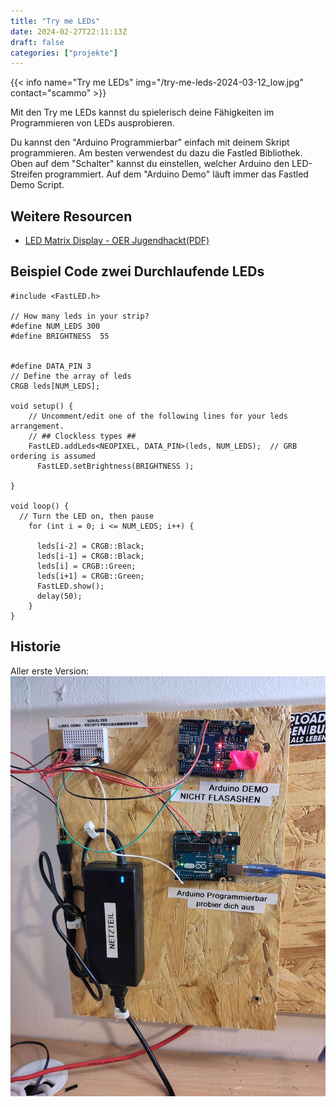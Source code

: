 ```yaml
---
title: "Try me LEDs"
date: 2024-02-27T22:11:13Z
draft: false
categories: ["projekte"]
---
```


{{< info name="Try me LEDs" img="/try-me-leds-2024-03-12_low.jpg" contact="scammo" >}}


Mit den Try me LEDs kannst du spielerisch deine Fähigkeiten im Programmieren von LEDs ausprobieren.

Du kannst den "Arduino Programmierbar" einfach mit deinem Skript programmieren. Am besten verwendest du dazu die Fastled Bibliothek. Oben auf dem "Schalter" kannst du einstellen, welcher Arduino den LED-Streifen programmiert. Auf dem "Arduino Demo" läuft immer das Fastled Demo Script.

## Weitere Resourcen

- [LED Matrix Display - OER Jugendhackt(PDF)](https://cloud.okfn.de/s/qzJcxZf8WF97EKb?dir=undefined&openfile=79765)

## Beispiel Code zwei Durchlaufende LEDs

```
#include <FastLED.h>

// How many leds in your strip?
#define NUM_LEDS 300
#define BRIGHTNESS  55


#define DATA_PIN 3
// Define the array of leds
CRGB leds[NUM_LEDS];

void setup() { 
    // Uncomment/edit one of the following lines for your leds arrangement.
    // ## Clockless types ##
    FastLED.addLeds<NEOPIXEL, DATA_PIN>(leds, NUM_LEDS);  // GRB ordering is assumed
      FastLED.setBrightness(BRIGHTNESS );

}

void loop() { 
  // Turn the LED on, then pause
    for (int i = 0; i <= NUM_LEDS; i++) {

      leds[i-2] = CRGB::Black;
      leds[i-1] = CRGB::Black;
      leds[i] = CRGB::Green;
      leds[i+1] = CRGB::Green;
      FastLED.show();
      delay(50);
    }
}
```

## Historie

Aller erste Version:
![Aller erste Version Try me leds](/try_me_leds_1.jpg)